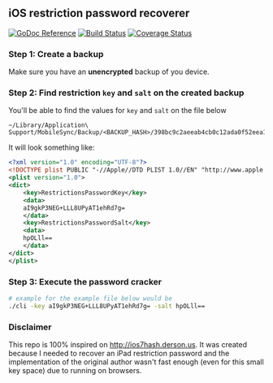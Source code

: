 
## iOS restriction password recoverer

[![GoDoc Reference](https://godoc.org/go.bmvs.io/iosrc?status.svg)](http://godoc.org/go.bmvs.io/iosrc) [![Build Status](https://travis-ci.com/brunomvsouza/iosrc.svg?branch=master)](https://travis-ci.com/brunomvsouza/iosrc) [![Coverage Status](https://coveralls.io/repos/github/brunomvsouza/iosrc/badge.svg)](https://coveralls.io/github/brunomvsouza/iosrc)

### Step 1: Create a backup

Make sure you have an **unencrypted** backup of you device.

### Step 2: Find restriction `key` and `salt` on the created backup

You'll be able to find the values for `key` and `salt` on the file below
```
~/Library/Application\ Support/MobileSync/Backup/<BACKUP_HASH>/398bc9c2aeeab4cb0c12ada0f52eea12cf14f40b
```

It will look something like:

```xml
<?xml version="1.0" encoding="UTF-8"?>
<!DOCTYPE plist PUBLIC "-//Apple//DTD PLIST 1.0//EN" "http://www.apple.com/DTDs/PropertyList-1.0.dtd">
<plist version="1.0">
<dict>
	<key>RestrictionsPasswordKey</key>
	<data>
	aI9gkP3NEG+LLL8UPyAT1ehRd7g=
	</data>
	<key>RestrictionsPasswordSalt</key>
	<data>
	hpOLll==
	</data>
</dict>
</plist>
```

### Step 3: Execute the password cracker

```bash
# example for the example file below would be
./cli -key aI9gkP3NEG+LLL8UPyAT1ehRd7g= -salt hpOLll==
```

### Disclaimer

This repo is 100% inspired on http://ios7hash.derson.us. It was created because
I needed to recover an iPad restriction password and the implementation of the
original author wasn't fast enough (even for this small key space) due to running
on browsers.
